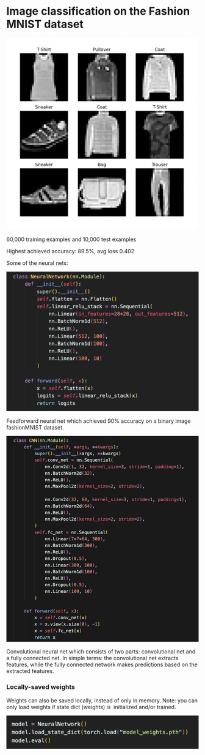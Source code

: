 # Image classification on the Fashion MNIST dataset

![Data](../assets/Data_labels.png)

60,000 training examples and 10,000 test examples

Highest achieved accuracy: 89.5%, avg loss 0.402

Some of the neural nets:

![FeedforwardNN](/assets/Feedworward%20NN.png)

Feedforward neural net which achieved 90% accuracy on a binary image fashionMNIST dataset. 

![CNN](/assets/CNN_model.png)

Convolutional neural net which consists of two parts: convolutional net and a fully connected net. In simple terms: the convolutional net extracts features, while the fully connected network makes predictions based on the extracted features.

### Locally-saved weights

Weights can also be saved locally, instead of only in memory. Note: you can only load weights if state dict (weights) is  initialized and/or trained. 

![LoadWeights](/assets/LoadNSaveWeights.png)